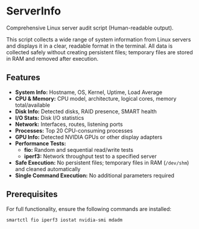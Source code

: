 # ServerInfo

Comprehensive Linux server audit script (Human-readable output).

This script collects a wide range of system information from Linux servers and displays it in a clear, readable format in the terminal. All data is collected safely without creating persistent files; temporary files are stored in RAM and removed after execution.

## Features

- **System Info:** Hostname, OS, Kernel, Uptime, Load Average
- **CPU & Memory:** CPU model, architecture, logical cores, memory total/available
- **Disk Info:** Detected disks, RAID presence, SMART health
- **I/O Stats:** Disk I/O statistics
- **Network:** Interfaces, routes, listening ports
- **Processes:** Top 20 CPU-consuming processes
- **GPU Info:** Detected NVIDIA GPUs or other display adapters
- **Performance Tests:**
  - **fio:** Random and sequential read/write tests
  - **iperf3:** Network throughput test to a specified server
- **Safe Execution:** No persistent files; temporary files in RAM (`/dev/shm`) and cleaned automatically
- **Single Command Execution:** No additional parameters required

## Prerequisites

For full functionality, ensure the following commands are installed:

```bash
smartctl fio iperf3 iostat nvidia-smi mdadm

